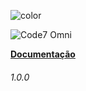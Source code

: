 
  ![color](#D8BFD8)

  ![Code7 Omni](/imgs/code7.omni.PNG "Code7 Omni")

  **[Documentação](README.md)**
                  <h6>1.0.0</h6>
